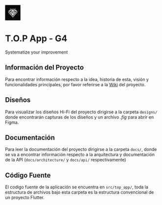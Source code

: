 <img src="./branding/top_icon.png" alt="drawing" width="50"/>

# T.O.P App - G4
Systematize your improvement

## Información del Proyecto
Para encontrar información respecto a la idea, historia de esta, visión y funcionalidades principales, por favor referirse a la [Wiki](https://github.com/puj-course/fis_2025_g4/wiki) del proyecto.


## Diseños
Para visualizar los diseños Hi-Fi del proyecto dirigirse a la carpeta `designs/` donde encontrarán capturas de los diseños y un archivo *.fig* para abrir en Figma.

## Documentación
Para leer la documentación del proyecto dirigirse a la carpeta `docs/`, donde se va a encontrar información respecto a la arquitectura y documentación de la API (`docs/architecture/` y `docs/api/` respectivamente)

## Código Fuente
El codigo fuente de la aplicación se encuentra en `src/top_app/`, toda la estructura de archivos bajo esta carpeta es la estructura convencional de un proyecto Flutter.
